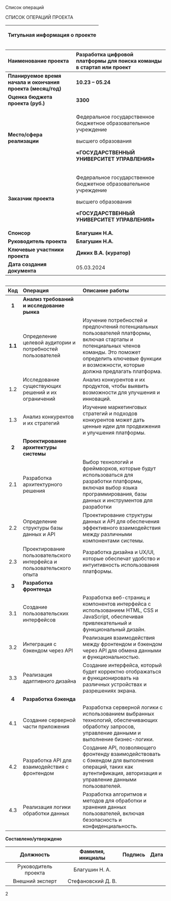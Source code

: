 ﻿Список операций

СПИСОК ОПЕРАЦИЙ ПРОЕКТА


|<p>**Титульная информация о проекте**</p><p></p>|
| :-: |

|**Наименование проекта**|**Разработка цифровой платформы для поиска команды в стартап или проект**|
| :- | :- |
|**Планируемое время начала и окончания проекта (месяц/год)**|**10.23 – 05.24**|
|**Оценка бюджета проекта (руб.)**|**3300**|
|**Место/сфера реализации**|<p>Федеральное государственное бюджетное образовательное учреждение</p><p>высшего образования</p><p>**«ГОСУДАРСТВЕННЫЙ УНИВЕРСИТЕТ УПРАВЛЕНИЯ»**</p>|
|**Заказчик проекта**|<p>Федеральное государственное бюджетное образовательное учреждение</p><p>высшего образования</p><p>**«ГОСУДАРСТВЕННЫЙ УНИВЕРСИТЕТ УПРАВЛЕНИЯ»**</p>|
|**Спонсор**|**Благушин Н.А.**|
|**Руководитель проекта**|**Благушин Н.А.**|
|**Ключевые участники проекта**|**Диких В.А. (куратор)**|
|**Дата создания документа**|05\.03.2024|

||
| :-: |



|**Код**|**Операция**|**Описание работы**|
| :-: | :- | :- |
|**1**|**Анализ требований и исследование рынка**||
|**1.1**|Определение целевой аудитории и потребностей пользователей|Изучение потребностей и предпочтений потенциальных пользователей платформы, включая стартапы и потенциальных членов команды. Это поможет определить ключевые функции и возможности, которые должна предлагать платформа.|
|1\.2|Исследование существующих решений и их ограничений|Анализ конкурентов и их продуктов, чтобы выявить возможности для улучшения и инноваций.|
|1\.3|Анализ конкурентов и их стратегий|Изучение маркетинговых стратегий и подходов конкурентов может дать ценные идеи для продвижения и улучшения платформы.|
|**2**|**Проектирование архитектуры системы**||
|2\.1|Разработка архитектурного решения|Выбор технологий и фреймворков, которые будут использоваться для разработки платформы, включая выбор языка программирования, базы данных и инструментов для разработки|
|2\.2|Определение структуры базы данных и API|Проектирование структуры данных и API для обеспечения эффективного взаимодействия между различными компонентами системы.|
|2\.3|Проектирование пользовательского интерфейса и пользовательского опыта|Разработка дизайна и UX/UI, которые обеспечат удобство и интуитивность использования платформы.|
|**3**|**Разработка фронтенда**||
|3\.1|Создание пользовательских интерфейсов|Разработка веб-страниц и компонентов интерфейса с использованием HTML, CSS и JavaScript, обеспечивая привлекательный и функциональный дизайн.|
|3\.2|Интеграция с бэкендом через API|Реализация взаимодействия между фронтендом и бэкендом через API для обмена данными и функциональностью.|
|3\.3|Реализация адаптивного дизайна|Создание интерфейса, который будет корректно отображаться и функционировать на различных устройствах и разрешениях экрана.|
|**4**|**Разработка бэкенда**||
|4\.1|Создание серверной части приложения|Разработка серверной логики с использованием выбранных технологий, обеспечивающих обработку запросов, управление данными и выполнение бизнес-логики.|
|4\.2|Разработка API для взаимодействия с фронтендом|Создание API, позволяющего фронтенду взаимодействовать с бэкендом для выполнения операций, таких как аутентификация, авторизация и управление данными пользователей.|
|4\.3|Реализация логики обработки данных|Разработка алгоритмов и методов для обработки и хранения данных пользователей, включая безопасность и конфиденциальность.|

**Составлено/утверждено**


|**Должность**|**Фамилия, инициалы**|**Подпись**|**Дата**|
| :-: | :-: | :-: | :-: |
|Руководитель проекта|Благушин Н. А.|||
|Внешний эксперт|Стефановский Д. В.|||

2

